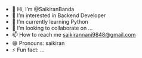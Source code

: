 - 👋 Hi, I’m @SaikiranBanda
- 👀 I’m interested in Backend Developer
- 🌱 I’m currently learning Python
- 💞️ I’m looking to collaborate on ...
- 📫 How to reach me saikirannani9848@gmail.com
- 😄 Pronouns: saikiran
- ⚡ Fun fact: ...

<!---
SaikiranBanda/SaikiranBanda is a ✨ special ✨ repository because its `README.md` (this file) appears on your GitHub profile.
You can click the Preview link to take a look at your changes.
--->
